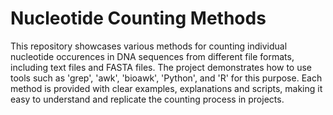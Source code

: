 # Nucleotide Counting Methods

This repository showcases various methods for counting individual nucleotide occurences in DNA
sequences from different file formats, including text files and FASTA files.
The project demonstrates how to use tools such as 'grep', 'awk', 'bioawk', 'Python', and 'R' for
this purpose. Each method is provided with clear examples, explanations and scripts, making it
easy to understand and replicate the counting process in projects.
